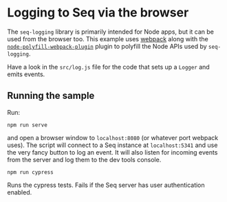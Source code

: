 # Logging to Seq via the browser

The `seq-logging` library is primarily intended for Node apps, but it can be used from the browser too. This example uses [webpack](https://webpack.js.org/) along with the [`node-polyfill-webpack-plugin`](https://www.npmjs.com/package/node-polyfill-webpack-plugin) plugin to polyfill the Node APIs used by `seq-logging`.

Have a look in the `src/log.js` file for the code that sets up a `Logger` and emits events.

## Running the sample

Run:

```
npm run serve
```

and open a browser window to `localhost:8080` (or whatever port webpack uses). The script will connect to a Seq instance at `localhost:5341` and use the very fancy button to log an event. It will also listen for incoming events from the server and log them to the dev tools console.

```
npm run cypress
```

Runs the cypress tests. Fails if the Seq server has user authentication enabled. 
